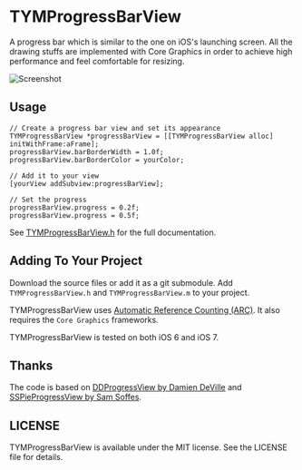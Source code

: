 # TYMProgressBarView

A progress bar which is similar to the one on iOS's launching screen. All the drawing stuffs are implemented with Core Graphics in order to achieve high performance and feel comfortable for resizing.

![Screenshot](https://raw2.github.com/krafttuc/TYMProgressBarView/master/Screenshot.png)

## Usage

``` obj-c
// Create a progress bar view and set its appearance
TYMProgressBarView *progressBarView = [[TYMProgressBarView alloc] initWithFrame:aFrame];
progressBarView.barBorderWidth = 1.0f;
progressBarView.barBorderColor = yourColor;

// Add it to your view
[yourView addSubview:progressBarView];

// Set the progress
progressBarView.progress = 0.2f;
progressBarView.progress = 0.5f;
```

See [TYMProgressBarView.h](https://github.com/krafttuc/TYMProgressBarView/blob/master/TYMProgressBarView/TYMProgressBarView.h) for the full documentation.

## Adding To Your Project

Download the source files or add it as a git submodule. Add `TYMProgressBarView.h` and `TYMProgressBarView.m` to your project.

TYMProgressBarView uses [Automatic Reference Counting (ARC)](http://clang.llvm.org/docs/AutomaticReferenceCounting.html). It also requires the `Core Graphics` frameworks.

TYMProgressBarView is tested on both iOS 6 and iOS 7.

## Thanks

The code is based on [DDProgressView by Damien DeVille](https://github.com/ddeville/DDProgressView) and [SSPieProgressView by Sam Soffes](https://github.com/soffes/sstoolkit).

## LICENSE

TYMProgressBarView is available under the MIT license. See the LICENSE file for details.
